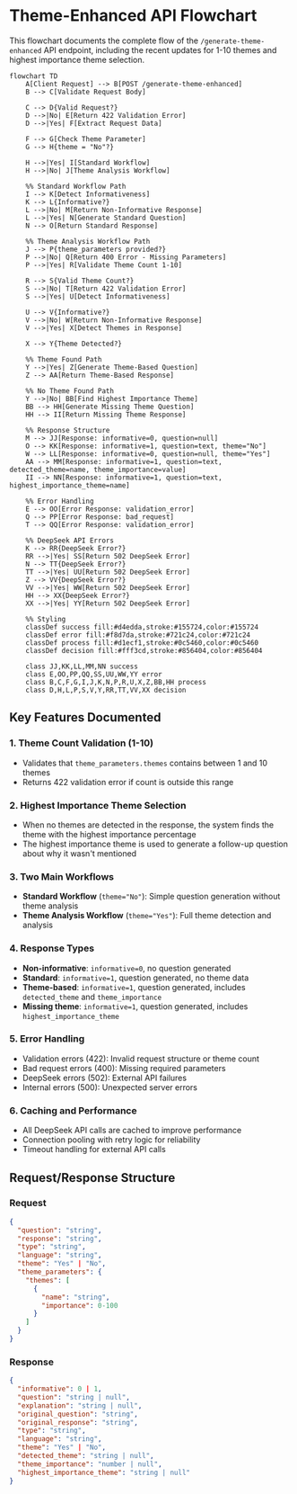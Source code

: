 # Theme-Enhanced API Flowchart

This flowchart documents the complete flow of the `/generate-theme-enhanced` API endpoint, including the recent updates for 1-10 themes and highest importance theme selection.

```mermaid
flowchart TD
    A[Client Request] --> B[POST /generate-theme-enhanced]
    B --> C[Validate Request Body]
    
    C --> D{Valid Request?}
    D -->|No| E[Return 422 Validation Error]
    D -->|Yes| F[Extract Request Data]
    
    F --> G[Check Theme Parameter]
    G --> H{theme = "No"?}
    
    H -->|Yes| I[Standard Workflow]
    H -->|No| J[Theme Analysis Workflow]
    
    %% Standard Workflow Path
    I --> K[Detect Informativeness]
    K --> L{Informative?}
    L -->|No| M[Return Non-Informative Response]
    L -->|Yes| N[Generate Standard Question]
    N --> O[Return Standard Response]
    
    %% Theme Analysis Workflow Path
    J --> P{theme_parameters provided?}
    P -->|No| Q[Return 400 Error - Missing Parameters]
    P -->|Yes| R[Validate Theme Count 1-10]
    
    R --> S{Valid Theme Count?}
    S -->|No| T[Return 422 Validation Error]
    S -->|Yes| U[Detect Informativeness]
    
    U --> V{Informative?}
    V -->|No| W[Return Non-Informative Response]
    V -->|Yes| X[Detect Themes in Response]
    
    X --> Y{Theme Detected?}
    
    %% Theme Found Path
    Y -->|Yes| Z[Generate Theme-Based Question]
    Z --> AA[Return Theme-Based Response]
    
    %% No Theme Found Path
    Y -->|No| BB[Find Highest Importance Theme]
    BB --> HH[Generate Missing Theme Question]
    HH --> II[Return Missing Theme Response]
    
    %% Response Structure
    M --> JJ[Response: informative=0, question=null]
    O --> KK[Response: informative=1, question=text, theme="No"]
    W --> LL[Response: informative=0, question=null, theme="Yes"]
    AA --> MM[Response: informative=1, question=text, detected_theme=name, theme_importance=value]
    II --> NN[Response: informative=1, question=text, highest_importance_theme=name]
    
    %% Error Handling
    E --> OO[Error Response: validation_error]
    Q --> PP[Error Response: bad_request]
    T --> QQ[Error Response: validation_error]
    
    %% DeepSeek API Errors
    K --> RR{DeepSeek Error?}
    RR -->|Yes| SS[Return 502 DeepSeek Error]
    N --> TT{DeepSeek Error?}
    TT -->|Yes| UU[Return 502 DeepSeek Error]
    Z --> VV{DeepSeek Error?}
    VV -->|Yes| WW[Return 502 DeepSeek Error]
    HH --> XX{DeepSeek Error?}
    XX -->|Yes| YY[Return 502 DeepSeek Error]
    
    %% Styling
    classDef success fill:#d4edda,stroke:#155724,color:#155724
    classDef error fill:#f8d7da,stroke:#721c24,color:#721c24
    classDef process fill:#d1ecf1,stroke:#0c5460,color:#0c5460
    classDef decision fill:#fff3cd,stroke:#856404,color:#856404
    
    class JJ,KK,LL,MM,NN success
    class E,OO,PP,QQ,SS,UU,WW,YY error
    class B,C,F,G,I,J,K,N,P,R,U,X,Z,BB,HH process
    class D,H,L,P,S,V,Y,RR,TT,VV,XX decision
```

## Key Features Documented

### 1. **Theme Count Validation (1-10)**
- Validates that `theme_parameters.themes` contains between 1 and 10 themes
- Returns 422 validation error if count is outside this range

### 2. **Highest Importance Theme Selection**
- When no themes are detected in the response, the system finds the theme with the highest importance percentage
- The highest importance theme is used to generate a follow-up question about why it wasn't mentioned

### 3. **Two Main Workflows**
- **Standard Workflow** (`theme="No"`): Simple question generation without theme analysis
- **Theme Analysis Workflow** (`theme="Yes"`): Full theme detection and analysis

### 4. **Response Types**
- **Non-informative**: `informative=0`, no question generated
- **Standard**: `informative=1`, question generated, no theme data
- **Theme-based**: `informative=1`, question generated, includes `detected_theme` and `theme_importance`
- **Missing theme**: `informative=1`, question generated, includes `highest_importance_theme`

### 5. **Error Handling**
- Validation errors (422): Invalid request structure or theme count
- Bad request errors (400): Missing required parameters
- DeepSeek errors (502): External API failures
- Internal errors (500): Unexpected server errors

### 6. **Caching and Performance**
- All DeepSeek API calls are cached to improve performance
- Connection pooling with retry logic for reliability
- Timeout handling for external API calls

## Request/Response Structure

### Request
```json
{
  "question": "string",
  "response": "string", 
  "type": "string",
  "language": "string",
  "theme": "Yes" | "No",
  "theme_parameters": {
    "themes": [
      {
        "name": "string",
        "importance": 0-100
      }
    ]
  }
}
```

### Response
```json
{
  "informative": 0 | 1,
  "question": "string | null",
  "explanation": "string | null",
  "original_question": "string",
  "original_response": "string", 
  "type": "string",
  "language": "string",
  "theme": "Yes" | "No",
  "detected_theme": "string | null",
  "theme_importance": "number | null",
  "highest_importance_theme": "string | null"
}
``` 
